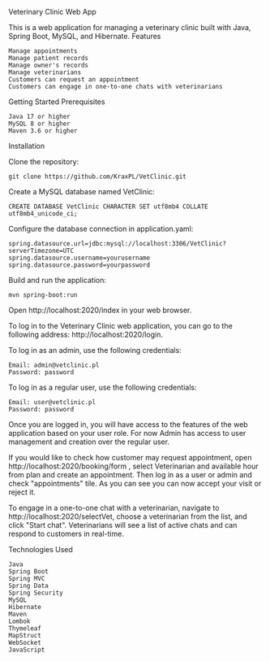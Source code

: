 Veterinary Clinic Web App

This is a web application for managing a veterinary clinic built with Java, Spring Boot, MySQL, and Hibernate.
Features

    Manage appointments
    Manage patient records
    Manage owner's records
    Manage veterinarians
    Customers can request an appointment
    Customers can engage in one-to-one chats with veterinarians

Getting Started
Prerequisites

    Java 17 or higher
    MySQL 8 or higher
    Maven 3.6 or higher

Installation

Clone the repository:


    git clone https://github.com/KraxPL/VetClinic.git

Create a MySQL database named VetClinic:


    CREATE DATABASE VetClinic CHARACTER SET utf8mb4 COLLATE utf8mb4_unicode_ci;

Configure the database connection in application.yaml:


    spring.datasource.url=jdbc:mysql://localhost:3306/VetClinic?serverTimezone=UTC
    spring.datasource.username=yourusername
    spring.datasource.password=yourpassword

Build and run the application:


    mvn spring-boot:run

Open http://localhost:2020/index in your web browser.

To log in to the Veterinary Clinic web application, you can go to the following address: http://localhost:2020/login.

To log in as an admin, use the following credentials:

    Email: admin@vetclinic.pl
    Password: password

To log in as a regular user, use the following credentials:

    Email: user@vetclinic.pl
    Password: password

Once you are logged in, you will have access to the features of the web application based on your user role. 
For now Admin has access to user management and creation over the regular user.

If you would like to check how customer may request appointment, open http://localhost:2020/booking/form , select Veterinarian and available hour from plan and create an appointment. 
Then log in as a user or admin and check "appointments" tile. As you can see you can now accept your visit or reject it.

To engage in a one-to-one chat with a veterinarian, navigate to http://localhost:2020/selectVet, choose a veterinarian from the list, and click "Start chat". Veterinarians will see a list of active chats and can respond to customers in real-time.


Technologies Used

    Java
    Spring Boot
    Spring MVC
    Spring Data
    Spring Security
    MySQL
    Hibernate
    Maven
    Lombok
    Thymeleaf
    MapStruct
    WebSocket
    JavaScript
